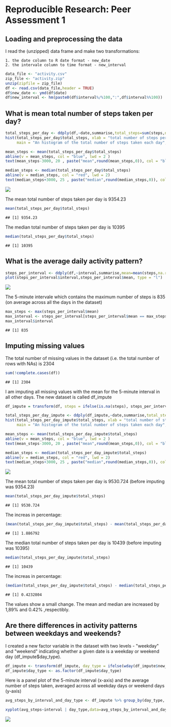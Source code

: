 # Reproducible Research: Peer Assessment 1




## Loading and preprocessing the data


I read the (unzipped) data frame and make two transformations:

    1. the date column to R date format - new_date
    2. the intervale column to time format - new_interval

```r
data_file <- "activity.csv"
zip_file <- "activity.zip"
unzip(zipfile = zip_file)
df <- read.csv(data_file,header = TRUE)
df$new_date <- ymd(df$date)
df$new_interval <- hm(paste0(df$interval%/%100,":",df$interval%%100))
```

## What is mean total number of steps taken per day?


```r
total_steps_per_day <- ddply(df,~date,summarise,total_steps=sum(steps,na.rm = TRUE))
hist(total_steps_per_day$total_steps, xlab = "total number of steps per day",
     main = "An histogram of the total number of steps taken each day", labels = TRUE)

mean_steps <- mean(total_steps_per_day$total_steps)
abline(v = mean_steps, col = "blue", lwd = 2 )
text(mean_steps-3000, 20 , paste("mean",round(mean_steps,0)), col = "blue")

median_steps <- median(total_steps_per_day$total_steps)
abline(v = median_steps, col = "red", lwd = 2)
text(median_steps+3000, 25 , paste("median",round(median_steps,0)), col = "red")
```

![](PA1_template_files/figure-html/unnamed-chunk-2-1.png) 

The mean total number of steps taken per day is 9354.23

```r
mean(total_steps_per_day$total_steps)
```

```
## [1] 9354.23
```

The median total number of steps taken per day is 10395

```r
median(total_steps_per_day$total_steps)
```

```
## [1] 10395
```


## What is the average daily activity pattern?

```r
steps_per_interval <- ddply(df,~interval,summarise,mean=mean(steps,na.rm = TRUE))
plot(steps_per_interval$interval,steps_per_interval$mean, type = "l")
```

![](PA1_template_files/figure-html/unnamed-chunk-5-1.png) 

The 5-minute intervale which contains the maximum number of steps is 835 (on average across all the days in the dataset)

```r
max_steps <- max(steps_per_interval$mean)
max_interval <- steps_per_interval[steps_per_interval$mean == max_steps,]
max_interval$interval
```

```
## [1] 835
```


## Imputing missing values

The total number of missing values in the dataset (i.e. the total number of rows with NAs) is 2304

```r
sum(!complete.cases(df))
```

```
## [1] 2304
```


I am imputing all missing values with the mean for the 5-minute interval in all other days.
The new dataset is called df_impute

```r
df_impute = transform(df, steps = ifelse(is.na(steps), steps_per_interval[steps_per_interval$interval == interval,]$mean, steps))
```



```r
total_steps_per_day_impute <- ddply(df_impute,~date,summarise,total_steps=sum(steps,na.rm = TRUE))
hist(total_steps_per_day_impute$total_steps, xlab = "total number of steps per day",
     main = "An histogram of the total number of steps taken each day", labels = TRUE)

mean_steps <- mean(total_steps_per_day_impute$total_steps)
abline(v = mean_steps, col = "blue", lwd = 2 )
text(mean_steps-3000, 20 , paste("mean",round(mean_steps,0)), col = "blue")

median_steps <- median(total_steps_per_day_impute$total_steps)
abline(v = median_steps, col = "red", lwd = 2)
text(median_steps+3000, 25 , paste("median",round(median_steps,0)), col = "red")
```

![](PA1_template_files/figure-html/unnamed-chunk-9-1.png) 

The mean total number of steps taken per day is  9530.724 (before imputing was 9354.23)

```r
mean(total_steps_per_day_impute$total_steps)
```

```
## [1] 9530.724
```
The increas in percentage:

```r
(mean(total_steps_per_day_impute$total_steps) - mean(total_steps_per_day$total_steps)) / mean(total_steps_per_day$total_steps) * 100
```

```
## [1] 1.886792
```
The median total number of steps taken per day is 10439 (before imputing was 10395)

```r
median(total_steps_per_day_impute$total_steps)
```

```
## [1] 10439
```

The increas in percentage:

```r
(median(total_steps_per_day_impute$total_steps) - median(total_steps_per_day$total_steps)) / median(total_steps_per_day$total_steps) * 100
```

```
## [1] 0.4232804
```

The values show a small change. The mean and median are increased by 1,89% and 0.42% ,respectibly.  

## Are there differences in activity patterns between weekdays and weekends?
I created a new factor variable in the dataset with two levels - "weekday" and "weekend" indicating whether a given date is a weekday or weekend day (df_impute$day_type).

```r
df_impute <- transform(df_impute, day_type = ifelse(wday(df_impute$new_date) %in% c(1,7), "weekend", "weekday")) 
df_impute$day_type <- as.factor(df_impute$day_type) 
```

Here is a panel plot of the 5-minute interval (x-axis) and the average number of steps taken, averaged across all weekday days or weekend days (y-axis)

```r
avg_steps_by_interval_and_day_type <- df_impute %>% group_by(day_type, interval) %>% select(steps) %>%  summarise(avg_steps = mean (steps, na.rm = TRUE))

xyplot(avg_steps~interval | day_type,data=avg_steps_by_interval_and_day_type, type="l", layout=c(1,2), ylab = "mean steps number")
```

![](PA1_template_files/figure-html/unnamed-chunk-15-1.png) 

